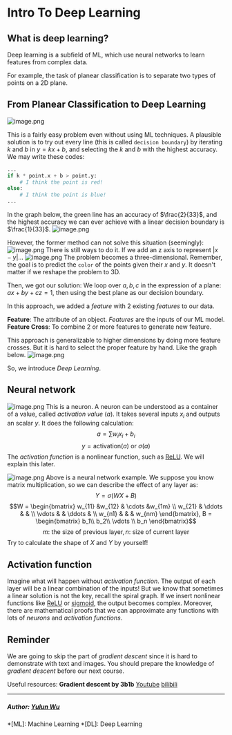 # Intro To Deep Learning

## What is deep learning?
Deep learning is a subfield of ML, which use neural networks to learn features from complex data.

For example, the task of planear classification is to separate two types of points on a 2D plane.

## From Planear Classification to Deep Learning
![image.png](https://i.loli.net/2020/01/12/gemtvVBkQzAsSfn.png)

This is a fairly easy problem even without using ML techniques. A plausible solution is to try out every line (this is called `decision boundary`)  by iterating $k$ and $b$ in $y = kx+b$, and selecting the $k$ and $b$ with the highest accuracy.
We may write these codes:
```python
...
if k * point.x + b > point.y:
	# I think the point is red!
else:
	# I think the point is blue!
...
```

In the graph below, the green line has an accuracy of $\frac{2}{33}$, and the highest accuracy we can ever achieve with a linear decision boundary is $\frac{1}{33}$.
![image.png](https://i.loli.net/2020/01/12/Ffx35pMTHsG4tOK.png)

However, the former method can not solve this situation (seemingly): 
![image.png](https://i.loli.net/2020/01/12/IH6mUq1ziBC2JbQ.png)
There is still ways to do it.
If we add an z axis to represent $|x - y|$...
![image.png](https://i.loli.net/2020/01/12/e5JY2QkRhgrXvGp.png)
The problem becomes a three-dimensional. Remember, the goal is to predict the `color` of the points given their $x$ and $y$. It doesn't matter if we reshape the problem to 3D.

Then, we got our solution:
We loop over $a, b, c$ in the expression of a plane: $ax + by + cz = 1$, then using the best plane as our decision boundary.

In this approach, we added a *feature* with 2 existing *features* to our data.

**Feature**: The attribute of an object. *Features* are the inputs of our ML model.
**Feature Cross**: To combine 2 or more features to generate new feature.

This approach is generalizable to higher dimensions by doing more feature crosses. But it is hard to select the proper feature by hand. Like the graph below.
![image.png](https://i.loli.net/2020/01/12/2WglThiLJnSas8N.png)

So, we introduce *Deep Learning*.

## Neural network
![image.png](https://i.loli.net/2020/01/12/t5lyLQTqNIZuHx1.png)
This is a neuron. A neuron can be understood as a container of a value, called *activation value* ($a$). It takes several inputs $x_i$ and outputs an scalar $y$. It does the following calculation:
$$a = \sum{w_ix_i + b_i}$$
$$y = \text{activation}(a) \text{ or } \sigma(a)$$
The *activation function* is a nonlinear function, such as [ReLU](https://en.wikipedia.org/wiki/Rectifier_(neural_networks)). We will explain this later.

![image.png](https://i.loli.net/2020/01/12/vuzyPFrGVhsjd4I.png)
Above is a neural network example. We suppose you know matrix multiplication, so we can describe the effect of any layer as:
$$Y = \sigma(WX+B)$$
$$W = \begin{bmatrix}
w_{11} &w_{12}  & \cdots &w_{1m} \\ 
w_{21} & \ddots &  & \\ 
\vdots &  & \ddots & \\ 
w_{n1} &  &  & w_{nm}
\end{bmatrix}, B = \begin{bmatrix}
b_1\\ 
b_2\\ 
\vdots \\ 
b_n
\end{bmatrix}$$
$$m\text{: the size of previous layer}, n\text{: size of current layer}$$
Try to calculate the shape of $X$ and $Y$ by yourself!

## Activation function
Imagine what will happen without *activation function*. The output of each layer will be a linear combination of the inputs! But we know that sometimes a linear solution is not the key, recall the spiral graph.
If we insert nonlinear functions like [ReLU](https://en.wikipedia.org/wiki/Rectifier_(neural_networks)) or [sigmoid](https://en.wikipedia.org/wiki/Sigmoid_function), the output becomes complex. Moreover, there are mathematical proofs that we can approximate any functions with lots of *neurons* and *activation functions*.

## Reminder
We are going to skip the part of *gradient descent* since it is hard to demonstrate with text and images.
You should prepare the knowledge of *gradient descent* before our next course.

Useful resources:
**Gradient descent by 3b1b**
[Youtube](https://www.youtube.com/watch?v=IHZwWFHWa-w&list=PLZHQObOWTQDNU6R1_67000Dx_ZCJB-3pi&index=2) [bilibili](https://www.bilibili.com/video/av16144388)

---
##### Author: [Yulun Wu](https://github.com/IDl0T)

*[ML]: Machine Learning
*[DL]: Deep Learning
